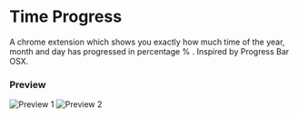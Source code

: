 # Time Progress
A chrome extension which shows you exactly how much time of the year, month and day has progressed in percentage % . Inspired by Progress Bar OSX.

### Preview
![Preview 1](/img/prev-1.png) ![Preview 2](/img/prev-2.png)